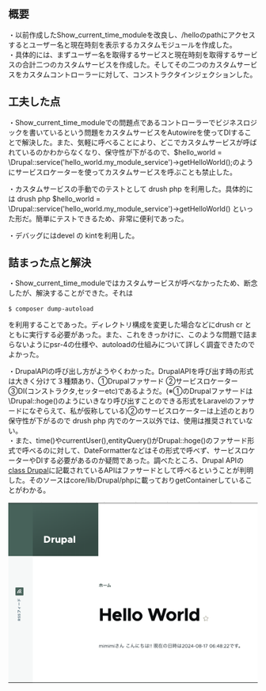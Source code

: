 ## 概要
・以前作成したShow_current_time_moduleを改良し、/helloのpathにアクセスするとユーザー名と現在時刻を表示するカスタムモジュールを作成した。<br>
・具体的には、まずユーザー名を取得するサービスと現在時刻を取得するサービスの合計二つのカスタムサービスを作成した。そしてその二つのカスタムサービスをカスタムコントローラーに対して、コンストラクタインジェクションした。

## 工夫した点
・Show_current_time_moduleでの問題点であるコントローラーでビジネスロジックを書いているという問題をカスタムサービスをAutowireを使ってDIすることで解決した。また、気軽に呼べることにより、どこでカスタムサービスが呼ばれているのかわからなくなり、保守性が下がるので、$hello_world = \Drupal::service('hello_world.my_module_service')->getHelloWorld();のようにサービスロケーターを使ってカスタムサービスを呼ぶことも禁止した。

・カスタムサービスの手動でのテストとして drush php を利用した。具体的には drush php $hello_world = \Drupal::service('hello_world.my_module_service')->getHelloWorld() といった形だ。簡単にテストできるため、非常に便利であった。

・デバッグにはdevel の kintを利用した。

## 詰まった点と解決
・Show_current_time_moduleではカスタムサービスが呼べなかったため、断念したが、解決することができた。それは
```
$ composer dump-autoload
```
を利用することであった。ディレクトリ構成を変更した場合などにdrush cr とともに実行する必要があった。また、これをきっかけに、このような問題で詰まらないようにpsr-4の仕様や、autoloadの仕組みについて詳しく調査できたのでよかった。

・DrupalAPIの呼び出し方がようやくわかった。DrupalAPIを呼び出す時の形式は大きく分けて３種類あり、①Drupalファサード ②サービスロケーター ③DI(コンストラクタ,セッターetc)であるようだ。(※①のDrupalファサードは\Drupal::hoge()のようにいきなり呼び出すことのできる形式をLaravelのファサードになぞらえて、私が仮称している)②のサービスロケーターは上述のとおり保守性が下がるので drush php 内でのケース以外では、使用は推奨されていない。<br>
・また、time()やcurrentUser(),entityQuery()がDrupal::hoge()のファサード形式で呼べるのに対して、DateFormatterなどはその形式で呼べず、サービスロケーターやDIする必要があるのか疑問であった。調べたところ、Drupal APIの [class Drupal](https://api.drupal.org/api/drupal/core%21lib%21Drupal.php/class/Drupal/11.x)に記載されているAPIはファサードとして呼べるということが判明した。そのソースはcore/lib/Drupal/phpに載っておりgetContainerしていることがわかる。

![alt text](image.png)